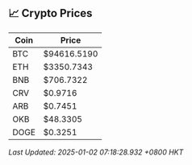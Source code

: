 ## 📈 Crypto Prices

| Coin | Price |
| ---- | ----- |
| BTC | $94616.5190 |
| ETH | $3350.7343 |
| BNB | $706.7322 |
| CRV | $0.9716 |
| ARB | $0.7451 |
| OKB | $48.3305 |
| DOGE | $0.3251 |

_Last Updated: 2025-01-02 07:18:28.932 +0800 HKT_